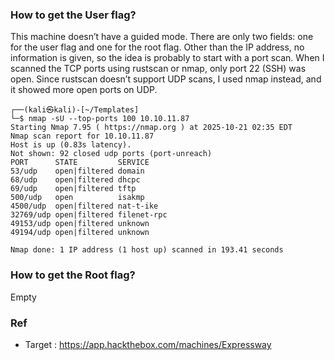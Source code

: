 ### How to get the User flag?
This machine doesn’t have a guided mode. There are only two fields: one for the user flag and one for the root flag. Other than the IP address, no information is given, so the idea is probably to start with a port scan. When I scanned the TCP ports using rustscan or nmap, only port 22 (SSH) was open. Since rustscan doesn’t support UDP scans, I used nmap instead, and it showed more open ports on UDP.

```
┌──(kali㉿kali)-[~/Templates]
└─$ nmap -sU --top-ports 100 10.10.11.87
Starting Nmap 7.95 ( https://nmap.org ) at 2025-10-21 02:35 EDT
Nmap scan report for 10.10.11.87
Host is up (0.83s latency).
Not shown: 92 closed udp ports (port-unreach)
PORT      STATE         SERVICE
53/udp    open|filtered domain
68/udp    open|filtered dhcpc
69/udp    open|filtered tftp
500/udp   open          isakmp
4500/udp  open|filtered nat-t-ike
32769/udp open|filtered filenet-rpc
49153/udp open|filtered unknown
49194/udp open|filtered unknown

Nmap done: 1 IP address (1 host up) scanned in 193.41 seconds
```

### How to get the Root flag?
Empty

### Ref
- Target : https://app.hackthebox.com/machines/Expressway
